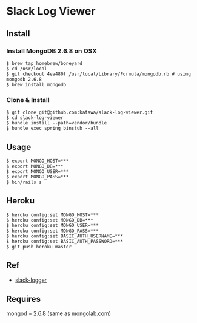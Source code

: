 # Slack Log Viewer

## Install

### Install MongoDB 2.6.8 on OSX

```
$ brew tap homebrew/boneyard
$ cd /usr/local
$ git checkout 4ea480f /usr/local/Library/Formula/mongodb.rb # using mongodb 2.6.8
$ brew install mongodb
```

### Clone & Install
```
$ git clone git@github.com:katawa/slack-log-viewer.git
$ cd slack-log-viewer
$ bundle install --path=vendor/bundle
$ bundle exec spring binstub --all
```

## Usage

```
$ export MONGO_HOST=***
$ export MONGO_DB=***
$ export MONGO_USER=***
$ export MONGO_PASS=***
$ bin/rails s
```

## Heroku

```
$ heroku config:set MONGO_HOST=***
$ heroku config:set MONGO_DB=***
$ heroku config:set MONGO_USER=***
$ heroku config:set MONGO_PASS=***
$ heroku config:set BASIC_AUTH_USERNAME=***
$ heroku config:set BASIC_AUTH_PASSWORD=***
$ git push heroku master
```

## Ref
- [slack-logger](https://github.com/katawa/slack-logger)

## Requires

mongod = 2.6.8 (same as mongolab.com)


